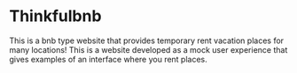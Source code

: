 # Thinkfulbnb

This is a bnb type website that provides temporary rent vacation places for many locations! This is a website developed as a mock user experience that gives examples of an interface where you rent places.
